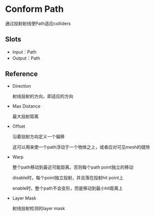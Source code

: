 # Conform Path

通过投射射线使Path适应colliders

## Slots

- Input：Path
- Output：Path

## Reference

- Direction

    射线投射的方向，即适应的方向

- Max Distance

    最大投射距离

- Offset

    沿着投射方向定义一个偏移

    这可以用来使一个path浮动于一个物体之上，或者应对可见mesh的缝隙

- Warp

    整个path移动到最近可能距离。否则每个path point独立的移动

    disable时，每个point独立投射，并且落在投射hit point上

    enable时，整个path不会变形，而是移动到最小hit距离上

- Layer Mask

    射线投射检测的layer mask
